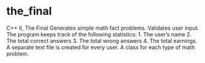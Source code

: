 # the_final
C++ II, The Final
Generates simple math fact problems. Validates user input. The program keeps track of the following statistics: 1. The user’s name 2. The total correct answers 3. The total wrong answers 4. The total earnings.
A separate text file is created for every user. A class for each type of math problem.
